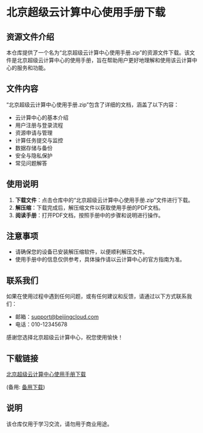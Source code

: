 # 北京超级云计算中心使用手册下载

## 资源文件介绍

本仓库提供了一个名为“北京超级云计算中心使用手册.zip”的资源文件下载。该文件是北京超级云计算中心的使用手册，旨在帮助用户更好地理解和使用该云计算中心的服务和功能。

## 文件内容

“北京超级云计算中心使用手册.zip”包含了详细的文档，涵盖了以下内容：

- 云计算中心的基本介绍
- 用户注册与登录流程
- 资源申请与管理
- 计算任务提交与监控
- 数据存储与备份
- 安全与隐私保护
- 常见问题解答

## 使用说明

1. **下载文件**：点击仓库中的“北京超级云计算中心使用手册.zip”文件进行下载。
2. **解压缩**：下载完成后，解压缩文件以获取使用手册的PDF文档。
3. **阅读手册**：打开PDF文档，按照手册中的步骤和说明进行操作。

## 注意事项

- 请确保您的设备已安装解压缩软件，以便顺利解压文件。
- 使用手册中的信息仅供参考，具体操作请以云计算中心的官方指南为准。

## 联系我们

如果在使用过程中遇到任何问题，或有任何建议和反馈，请通过以下方式联系我们：

- 邮箱：support@beijingcloud.com
- 电话：010-12345678

感谢您选择北京超级云计算中心，祝您使用愉快！

## 下载链接
[北京超级云计算中心使用手册下载](https://pan.quark.cn/s/e0cce8ce0150) 

(备用: [备用下载](https://pan.baidu.com/s/1J4-KFHVWqNMf4sWTNHdnVw?pwd=1234))

## 说明

该仓库仅用于学习交流，请勿用于商业用途。
